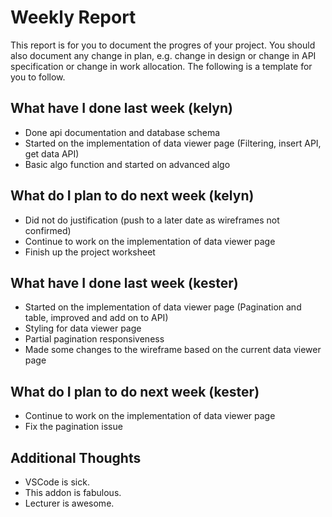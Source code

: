 # Weekly Report

This report is for you to document the progres of your project. You should also document any change in plan, e.g. change in design or change in API specification or change in work allocation. The following is a template for you to follow.

## What have I done last week (kelyn)

-   Done api documentation and database schema
-   Started on the implementation of data viewer page (Filtering, insert API, get data API)
-   Basic algo function and started on advanced algo

## What do I plan to do next week (kelyn)

-   Did not do justification (push to a later date as wireframes not confirmed)
-   Continue to work on the implementation of data viewer page
-   Finish up the project worksheet

## What have I done last week (kester)

-   Started on the implementation of data viewer page (Pagination and table, improved and add on to API)
-   Styling for data viewer page
-   Partial pagination responsiveness
-   Made some changes to the wireframe based on the current data viewer page

## What do I plan to do next week (kester)

-   Continue to work on the implementation of data viewer page
-   Fix the pagination issue

## Additional Thoughts

-   VSCode is sick.
-   This addon is fabulous.
-   Lecturer is awesome.
